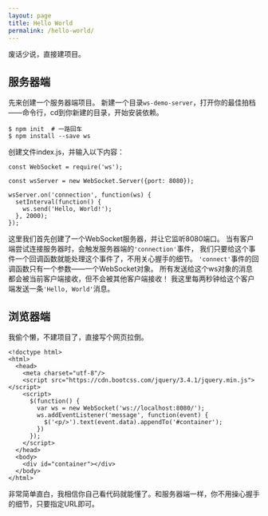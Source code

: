 ```yaml
---
layout: page
title: Hello World
permalink: /hello-world/
---
```


废话少说，直接建项目。

## 服务器端

先来创建一个服务器端项目。
新建一个目录`ws-demo-server`，打开你的最佳拍档——命令行，cd到你新建的目录，开始安装依赖。

```
$ npm init  # 一路回车
$ npm install --save ws
```

创建文件index.js，并输入以下内容：

```
const WebSocket = require('ws');

const wsServer = new WebSocket.Server({port: 8080});

wsServer.on('connection', function(ws) {
  setInterval(function() {
    ws.send('Hello, World!');
  }, 2000);
});
```

这里我们首先创建了一个WebSocket服务器，并让它监听8080端口。
当有客户端尝试连接服务器时，会触发服务器端的`'connection'`事件，
我们只要给这个事件一个回调函数就能处理这个事件了，不用关心握手的细节。
`'connect'`事件的回调函数只有一个参数——一个WebSocket对象。
所有发送给这个ws对象的消息都会被当前客户端接收，但不会被其他客户端接收！
我这里每两秒钟给这个客户端发送一条`'Hello, World'`消息。

## 浏览器端

我偷个懒，不建项目了，直接写个网页拉倒。

```
<!doctype html>
<html>
  <head>
    <meta charset="utf-8"/>
    <script src="https://cdn.bootcss.com/jquery/3.4.1/jquery.min.js"></script>
    <script>
      $(function() {
        var ws = new WebSocket('ws://localhost:8080/');
        ws.addEventListener('message', function(event) {
          $('<p/>').text(event.data).appendTo('#container');
        })
      });
    </script>
  </head>
  <body>
    <div id="container"></div>
  </body>
</html>
```

非常简单直白，我相信你自己看代码就能懂了。和服务器端一样，你不用操心握手的细节，只要指定URL即可。

